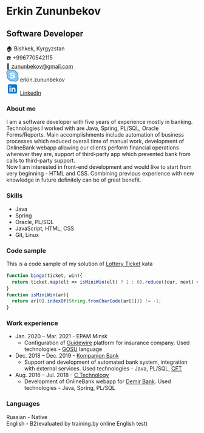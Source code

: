 # Erkin Zununbekov

## Software Developer

:house: Bishkek, Kyrgyzstan  
:telephone: +996770542115  
:email: zununbekov@gmail.com  
![skype](skype.svg) erkin.zununbekov  
![linkedin](in.svg) [LinkedIn](https://www.linkedin.com/in/erkin-zununbekov-555532b8)  

### About me  

I am a software developer with five years of experience mostly in banking. Technologies I worked with are Java, Spring, PL/SQL, Oracle Forms/Reports. Main accomplishments include automation of business processes which reduced overall time of manual work, development of OnlineBank webapp allowing our clients perform financial operations wherever they are, support of third-party app which prevented bank from calls to third-party support.  
Now I am interested in front-end development and would like to start from very beginning - HTML and CSS. Combining previous experience with new knowledge in future definitely can be of great benefit.    

### Skills

* Java
* Spring
* Oracle, PL/SQL
* JavaScript, HTML, CSS
* Git, Linux

### Code sample

This is a code sample of my solution of [Lottery Ticket](https://www.codewars.com/kata/57f625992f4d53c24200070e) kata

```javascript
function bingo(ticket, win){
  return ticket.map(elt => isMiniWin(elt) ? 1 : 0).reduce((cur, next) => cur + next) >= win ? 'Winner!' : 'Loser!';
}
function isMiniWin(ar){ 	
  return ar[0].indexOf(String.fromCharCode(ar[1])) != -1;
}
```

### Work experience

* Jan. 2020 &ndash; Mar. 2021 - EPAM Minsk
  * Configuration of [Guidewire](https://en.wikipedia.org/wiki/Guidewire_Software) platform for insurance company. Used technologies - [GOSU](https://gosu-lang.github.io/) language
* Dec. 2018 &ndash; Dec. 2019 - [Kompanion Bank](https://www.kompanion.kg/)
  * Support and development of automated bank system, integration with external services. Used technologies - Java, PL/SQL, [CFT](https://www.cft.ru/)
* Aug. 2016 &ndash; Jul. 2018 - [C Technology](https://ctechnology.kg/)
  * Development of OnlineBank webapp for [Demir Bank](https://www.demirbank.kg/en-us). Used technologies - Java, Spring, PL/SQL

### Languages

Russian - Native  
English - B2(evaluated by training.by online English test)
  
